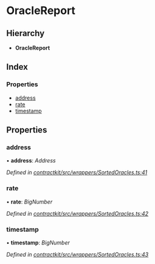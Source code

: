 # OracleReport

## Hierarchy

* **OracleReport**

## Index

### Properties

* [address]()
* [rate]()
* [timestamp]()

## Properties

### address

• **address**: _Address_

_Defined in_ [_contractkit/src/wrappers/SortedOracles.ts:41_](https://github.com/celo-org/celo-monorepo/blob/master/packages/sdk/contractkit/src/wrappers/SortedOracles.ts#L41)

### rate

• **rate**: _BigNumber_

_Defined in_ [_contractkit/src/wrappers/SortedOracles.ts:42_](https://github.com/celo-org/celo-monorepo/blob/master/packages/sdk/contractkit/src/wrappers/SortedOracles.ts#L42)

### timestamp

• **timestamp**: _BigNumber_

_Defined in_ [_contractkit/src/wrappers/SortedOracles.ts:43_](https://github.com/celo-org/celo-monorepo/blob/master/packages/sdk/contractkit/src/wrappers/SortedOracles.ts#L43)

